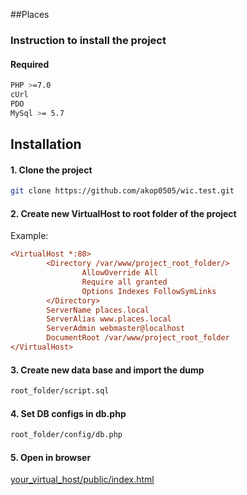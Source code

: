 ##Places

### Instruction to install the project


#### Required

```bash
PHP >=7.0
cUrl
PDO
MySql >= 5.7
```

## Installation

<h4>1. Clone the project</h4>

```bash
git clone https://github.com/akop0505/wic.test.git
```

<h4>2. Create new VirtualHost to root folder of the project</h4>

<p>Example:</p>

```ini
<VirtualHost *:80>
        <Directory /var/www/project_root_folder/>
                AllowOverride All
                Require all granted
                Options Indexes FollowSymLinks
        </Directory>
        ServerName places.local
        ServerAlias www.places.local
        ServerAdmin webmaster@localhost
        DocumentRoot /var/www/project_root_folder
</VirtualHost>

```
<h4>3. Create new data base and import the dump</h4>

```bash
root_folder/script.sql
```
<h4>4. Set DB configs in db.php</h4>

```bash
root_folder/config/db.php
```

<h4>5. Open in browser</h4>

[your_virtual_host/public/index.html](your_virtual_host/public/index.html)

